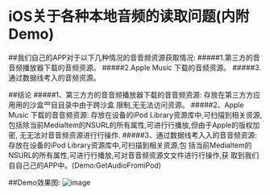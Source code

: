 # iOS关于各种本地音频的读取问题(内附Demo)

##我们⾃己的APP对于以下几种情况的⾳音频资源获取情况: 
#####1.第三方的⾳音频播放器下载的音频资源。
#####2.Apple Music 下载的⾳频资源。 
#####3.通过数据线考入的音频资源。


##结论
#####1、第三⽅方的⾳音频播放器下载的⾳音频资源: 存放在第三⽅方应⽤用的沙盒⺫⽬目录中由于跨沙盒 限制,⽆无法访问资源。
#####2、Apple Music 下载的⾳音频资源: 存放在设备的iPod Library资源库中,可扫描到相关资源, 包括除当前MediaItem的NSURL的所有属性,可进⾏行播放,但由于Apple的版权加密, ⽆无法对⾳音频资源进⾏行操作.
#####3、通过数据线考⼊入的⾳音频资源: 存放在设备的iPod Library资源库中,可扫描到相关资源,包 括当前MediaItem的NSURL的所有属性,可进⾏行播放,可对⾳音频资源⽂文件进⾏行操作,获 取到我们⾃自⼰己的APP中。(Demo:GetAudioFromiPod)


##Demo效果图:
![image](https://github.com/LhyPro/iOS-GetAudioFromiPod/blob/master/iOS%E5%85%B3%E4%BA%8E%E5%90%84%E7%A7%8D%E6%9C%AC%E5%9C%B0%E9%9F%B3%E9%A2%91%E7%9A%84%E8%AF%BB%E5%8F%96%E9%97%AE%E9%A2%98/GetAudioFromiPod.gif)
